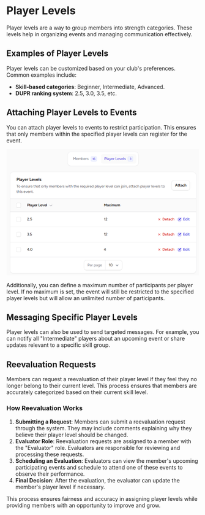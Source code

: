# Player Levels

Player levels are a way to group members into strength categories. These levels help in organizing events and managing communication effectively.

## Examples of Player Levels

Player levels can be customized based on your club's preferences. Common examples include:

- **Skill-based categories**: Beginner, Intermediate, Advanced.
- **DUPR ranking system**: 2.5, 3.0, 3.5, etc.

## Attaching Player Levels to Events

You can attach player levels to events to restrict participation. This ensures that only members within the specified player levels can register for the event.

![Attach player levels to events](../images/attach-player-levels-to-events.png)

Additionally, you can define a maximum number of participants per player level. If no maximum is set, the event will still be restricted to the specified player levels but will allow an unlimited number of participants.

## Messaging Specific Player Levels

Player levels can also be used to send targeted messages. For example, you can notify all "Intermediate" players about an upcoming event or share updates relevant to a specific skill group.

## Reevaluation Requests

Members can request a reevaluation of their player level if they feel they no longer belong to their current level. This process ensures that members are accurately categorized based on their current skill level.

### How Reevaluation Works

1. **Submitting a Request**: Members can submit a reevaluation request through the system. They may include comments explaining why they believe their player level should be changed.
2. **Evaluator Role**: Reevaluation requests are assigned to a member with the "Evaluator" role. Evaluators are responsible for reviewing and processing these requests.
3. **Scheduling an Evaluation**: Evaluators can view the member's upcoming participating events and schedule to attend one of these events to observe their performance.
4. **Final Decision**: After the evaluation, the evaluator can update the member's player level if necessary.

This process ensures fairness and accuracy in assigning player levels while providing members with an opportunity to improve and grow.

